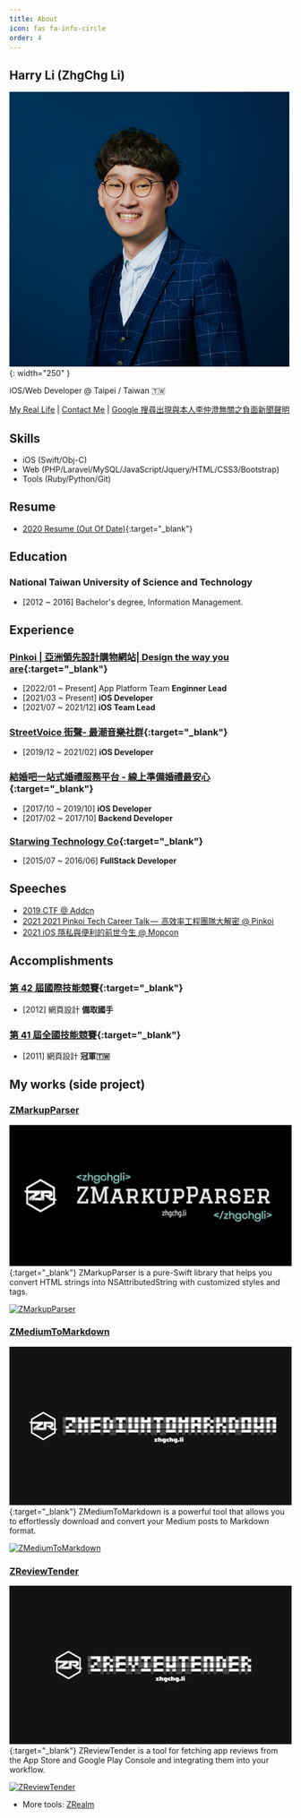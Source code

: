 ```yaml
---
title: About
icon: fas fa-info-circle
order: 4
---
```


## Harry Li (ZhgChg Li)
![](/assets/images/zhgchgli.jpg){: width="250" }

iOS/Web Developer @ Taipei / Taiwan 🇹🇼

[My Real Life](/real/) | [Contact Me](/contact/) | [Google 搜尋出現與本人李仲澄無關之負面新聞聲明](/posts/declaration_for_google_search_result/)

## Skills
- iOS (Swift/Obj-C)
- Web (PHP/Laravel/MySQL/JavaScript/Jquery/HTML/CSS3/Bootstrap)
- Tools (Ruby/Python/Git)

## Resume
- [2020 Resume \(Out Of Date\)](https://www.cakeresume.com/zhgchgli-2020){:target="_blank"}


## Education
### National Taiwan University of Science and Technology
- [2012 ~ 2016] Bachelor's degree, Information Management.

## Experience

### [Pinkoi | 亞洲領先設計購物網站| Design the way you are](https://www.pinkoi.com/){:target="_blank"}
- [2022/01 ~ Present] App Platform Team **Enginner Lead**
- [2021/03 ~ Present] **iOS Developer**
- [2021/07 ~ 2021/12] **iOS Team Lead**

### [StreetVoice 街聲- 最潮音樂社群](https://streetvoice.com/){:target="_blank"}
- [2019/12 ~ 2021/02] **iOS Developer**

### [結婚吧一站式婚禮服務平台 - 線上準備婚禮最安心](https://www.marry.com.tw/){:target="_blank"}

- [2017/10 ~ 2019/10] **iOS Developer**
- [2017/02 ~ 2017/10] **Backend Developer**

### [Starwing Technology Co](https://digitimes.com.tw/iot/startupteam_detail.asp?sid=S2019050010){:target="_blank"}
- [2015/07 ~ 2016/06] **FullStack Developer**

## Speeches
- [2019 CTF @ Addcn](/posts/729d7b6817a4/)
- [2021 2021 Pinkoi Tech Career Talk —  高效率工程團隊大解密 @ Pinkoi](/posts/11f6c8568154/)
- [2021 iOS 隱私與便利的前世今生 @ Mopcon](/posts/9a05f632eba0/)

## Accomplishments
### [第 42 屆國際技能競賽](https://worldskills.org/index.php){:target="_blank"}
- [2012] 網頁設計 **備取國手**

### [第 41 屆全國技能競賽](https://worldskills.org/index.php){:target="_blank"}
- [2011] 網頁設計 **冠軍🇹🇼**

## My works (side project)

### [ZMarkupParser](https://github.com/ZhgChgLi/ZMarkupParser)
[![](/assets/images/zmarkupparser.jpeg)](https://github.com/ZhgChgLi/ZMarkupParser){:target="_blank"}
ZMarkupParser is a pure-Swift library that helps you convert HTML strings into NSAttributedString with customized styles and tags.

[![ZMarkupParser](https://codecov.io/gh/ZhgChgLi/ZMarkupParser/branch/main/graph/badge.svg?token=MPzgO1tnr9)](https://codecov.io/gh/ZhgChgLi/ZMarkupParser)

### [ZMediumToMarkdown](https://github.com/ZhgChgLi/ZMediumToMarkdown)
[![](/assets/images/zmediumtomarkdown.jpeg)](https://github.com/ZhgChgLi/ZMediumToMarkdown){:target="_blank"}
ZMediumToMarkdown is a powerful tool that allows you to effortlessly download and convert your Medium posts to Markdown format.

[![ZMediumToMarkdown](https://badge.fury.io/rb/ZMediumToMarkdown.svg)](https://rubygems.org/gems/ZMediumToMarkdown)

### [ZReviewTender](https://github.com/ZhgChgLi/ZReviewTender)
[![](/assets/images/zreviewtender.jpeg)](https://github.com/ZhgChgLi/ZReviewTender){:target="_blank"}
ZReviewTender is a tool for fetching app reviews from the App Store and Google Play Console and integrating them into your workflow.

[![ZReviewTender](https://badge.fury.io/rb/ZReviewTender.svg)](https://rubygems.org/gems/ZReviewTender)


- More tools: [ZRealm](https://github.com/ZhgChgLi)

